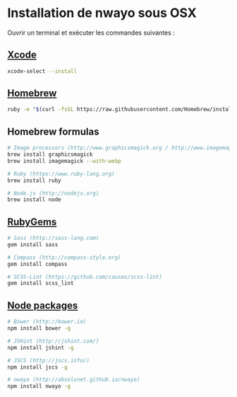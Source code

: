 # Installation de nwayo sous OSX
Ouvrir un terminal et exécuter les commandes suivantes :

## [Xcode](https://developer.apple.com/xcode/)
```bash
xcode-select --install
```

## [Homebrew](http://brew.sh)
```bash
ruby -e "$(curl -fsSL https://raw.githubusercontent.com/Homebrew/install/master/install)"
```

## Homebrew formulas
```bash
# Image processors (http://www.graphicsmagick.org / http://www.imagemagick.org)
brew install graphicsmagick
brew install imagemagick --with-webp

# Ruby (https://www.ruby-lang.org)
brew install ruby

# Node.js (http://nodejs.org)
brew install node
```

## [RubyGems](https://rubygems.org/)
```bash
# Sass (http://sass-lang.com)
gem install sass

# Compass (http://compass-style.org)
gem install compass

# SCSS-Lint (https://github.com/causes/scss-lint)
gem install scss_lint
```

## [Node packages](https://www.npmjs.com/)
```bash
# Bower (http://bower.io)
npm install bower -g

# JSHint (http://jshint.com/)
npm install jshint -g

# JSCS (http://jscs.info/)
npm install jscs -g

# nwayo (http://absolunet.github.io/nwayo)
npm install nwayo -g
```